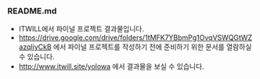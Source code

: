 ### README.md

- ITWILL에서 파이널 프로젝트 결과물입니다.
- https://drive.google.com/drive/folders/1tMFK7YBbmPg1OvqVSWQGtWZazqIiyCkB 에서 파이널 프로젝트를 작성하기 전에 준비하기 위한 문서를 열람하실 수 있습니다.
- http://www.itwill.site/yolowa 에서 결과물을 보실 수 있습니다.